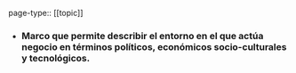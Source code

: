 page-type:: [[topic]]
- ### Marco que permite describir el entorno en el que actúa negocio en términos políticos, económicos socio-culturales y tecnológicos.


